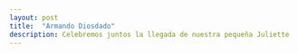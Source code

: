 ```yaml
---
layout: post
title:  "Armando Diosdado"
description: Celebremos juntos la llegada de nuestra pequeña Juliette 
---
```



